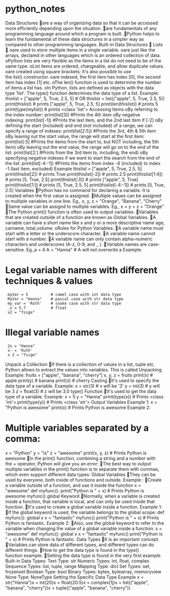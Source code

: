 # python_notes
Data Structures
are a way of organizing data so that it can be accessed more efficiently depending upon the situation.
are fundamentals of any programming language around which a program is built.
Python helps to learn the fundamental of these data structures in a simpler way as compared to other programming languages.
Built-in Data Structures

Lists

oare used to store multiple items in a single variable.
oare just like the arrays, declared in other languages which is an ordered collection of data.
oPython lists are very flexible as the items in a list do not need to be of the same type.
oList items are ordered, changeable, and allow duplicate values.
oare created using square brackets; it's also possible to use the list() constructor.
oare indexed, the first item has index [0], the second item has index [1] etc.
oThe len() function is used to determine the number of items a list has.
oIn Python, lists are defined as objects with the data type 'list'. The type() function determines the data type of a list.
Example:
   thislist = ["apple", 5, True, 2.5, 5]       # OR thislist = list(("apple", 5, True, 2.5, 5))
   print(thislist)                             # prints ["apple", 5, True, 2.5, 5]
   print(len(thislist))                        # prints 5
   print(type(mylist))                         # prints <class 'list'>
Accessing Items
oBy referring to the index number: print(list[3]) #Prints the 4th item
oBy negative indexing: print(list[-1]) #Prints the last item, and the 2nd last item if [-2]
oBy defining the start (included) and end (not included) of a range, we can specify a range of indexes:
print(list[2:5]) #Prints the 3rd, 4th & 5th item
oBy leaving out the start value, the range will start at the first item:
print(list[:5] #Prints the items from the start to, but NOT including, the 5th item)
oBy leaving out the end value, the range will go on to the end of the list:
print(list[2:] #Prints from the 3rd item to, including, the end)
oBy specifying negative indexes if we want to start the search from the end of the list:
print(list[-4:-1]) #Prints the items from index -4 (included) to index -1 (last item, excluded)
Example
   thislist = ["apple", 5, True, 2.5, 5]
   print(thislist[2])                        # prints True
   print(thislist[-2])                       # prints 2.5
   print(thislist[1:4])                      # prints [5, True, 2.5]
   print(thislist[:3])                       # prints ["apple", 5, True]
   print(thislist[1:])                       # prints [5, True, 2.5, 5]
   print(thislist[-4:-1])                    # prints [5, True, 2.5]
Variables
Python has no command for declaring a variable. It is created when the first value is assigned.
Multiple values can be assigned to multiple variables in one line. Eg., x, y, z = "Orange", "Banana", "Cherry"
Same value can be assignd to multiple variables. Eg., x = y = z = "Orange"
The Python print() function is often used to output variables.
Variables that are created outside of a function are known as Global Variables.
A variable can have a short name like x and y or a more descriptive name age, carname, total_volume.
oRules for Python Variables:
A variable name must start with a letter or the underscore character.
A variable name cannot start with a number.
A variable name can only contain alpha-numeric characters and underscores (A-z, 0-9, and _ ).
Variable names are case-sensitive. Eg.,a = 4 A = "Hanna" # A will not overwrite a
Example:
   # Legal variable names with different techniques & values
     myVar = 5          # camel case with int data type
     MyVar = "Hanna"    # pascal case with str data type
     my_var = 'Ruth'    # snake case with str data type
     _x = 5.7           # float
     x2 = "Tsige"
   # Illegal variable names
     2x = "Hanna"
     x- = 'Ruth'
     x 2 = "Tsige"
Unpack a Collection
If there is a collection of values in a list, tuple etc. Python allows to extract the values into variables. This is called Unpacking.
Example:
  fruits = ["apple", "banana", "cherry"]
  x, y, z = fruits
  print(x)    # apple
  print(y)    # banana
  print(z)    # cherry
Casting
It's used to specify the data type of a variable.
Example:
  x = str(3)      # x will be '3'
  y = int(3)      # y will be 3
  z = float(3)    # z will be 3.0
type() Function
It's used to get the data type of a variable.
Example:
  x = 5
  y = "Hanna"
  print(type(x))   # Prints <class 'int'>
  print(type(y))   # Prints <class 'str'>
Output Variables
Example 1:
  x = "Python is awesome"
  print(x)                  # Prints Python is awesome
Example 2:
  # Multiple variables separated by a comma:
  x = "Python"
  y = "is"
  z = "awesome"
  print(x, y, z)      # Prints Python is awesome
In the print() function, combining a string and a number with the + operator, Python will give you an error:
The best way to output multiple variables in the print() function is to separate them with commas, which even support different data types:
Global Variables
They can be used by everyone, both inside of functions and outside.
Example :
Create a variable outside of a function, and use it inside the function
   x = "awesome"
   def myfunc():
     print("Python is " + x)       # Prints Python is awesome
   myfunc()
global Keyword
Normally, when a variable is created inside a function, that variable is local, and can only be used inside that function.
It's used to create a global variable inside a function.
Example 1:
If the global keyword is used, the variable belongs to the global scope:
   def myfunc():
     global x
     x = "fantastic"
   myfunc()
   print("Python is " + x)   # Prints Python is fantastic.
Example 2:
Also, use the global keyword to refer to the variable when changing the value of a global variable inside a function:
   x = "awesome"
   def myfunc():
     global x
     x = "fantastic"
   myfunc()
   print("Python is " + x)   # Prints Python is fantastic.
Data Types
It is an important concept.
Variables can store data of different types, and different types can do different things.
How to get the data type is found in the type() function example.
Setting the data type is found in the very first example.
Built-in Data Types:
   Text Type:	str
   Numeric Types:	int, float, complex
   Sequence Types:	list, tuple, range
   Mapping Type:	dict
   Set Types:	set, frozenset
   Boolean Type:	bool
   Binary Types:	bytes, bytearray, memoryview
   None Type:	NoneType
Setting the Specific Data Type
Example
x = str("Hanna")x = int(20)x = float(20.5)x = complex(1j)x = list(("apple", "banana", "cherry"))x = tuple(("apple", "banana", "cherry"))
